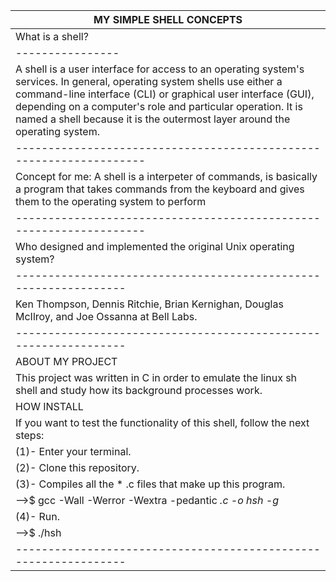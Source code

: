 |MY SIMPLE SHELL CONCEPTS|
|-------------------------------------------------------------------|
|What is a shell?|
|----------------|
|A shell is a user interface for access to an operating system's services. In general, operating system shells use either a command-line interface (CLI) or graphical user interface (GUI), depending on a computer's role and particular operation. It is named a shell because it is the outermost layer around the operating system.
|-------------------------------------------------------------------|
|Concept for me: A shell is a interpeter of commands, is basically a program that takes commands from the keyboard and gives them to the operating system to perform
|-------------------------------------------------------------------|
|Who designed and implemented the original Unix operating system?|
|----------------------------------------------------------------|
|Ken Thompson, Dennis Ritchie, Brian Kernighan, Douglas McIlroy, and Joe Ossanna at Bell Labs.
|----------------------------------------------------------------|
|ABOUT MY PROJECT
|This project was written in C in order to emulate the linux sh shell and study how its background processes work.
|HOW INSTALL
|If you want to test the functionality of this shell, follow the next steps:
|(1)- Enter your terminal.
|(2)- Clone this repository.
|(3)- Compiles all the * .c files that make up this program.
|-->$ gcc -Wall -Werror -Wextra -pedantic *.c -o hsh -g*|
|(4)- Run.
|-->$ ./hsh
|----------------------------------------------------------------|

